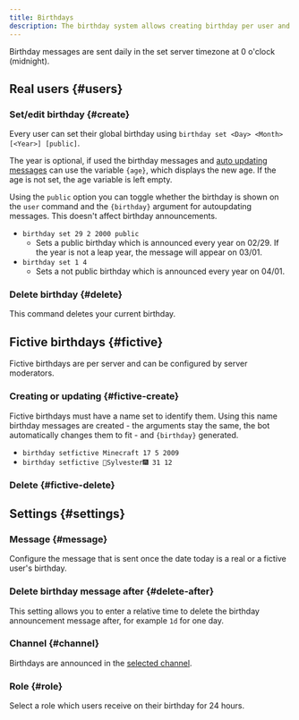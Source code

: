 ```yaml
---
title: Birthdays
description: The birthday system allows creating birthday per user and per server. You can also create birthday calendars and customized reminders.
---
```


Birthday messages are sent daily in the set server timezone at 0 o'clock (midnight).

## Real users {#users}

### Set/edit birthday {#create}

Every user can set their global birthday using `birthday set <Day> <Month> [<Year>] [public]`.

The year is optional, if used the birthday messages and [auto updating messages](/autoupdate) can use the variable `{age}`, which displays the new age. If the age is not set, the age variable is left empty.

Using the `public` option you can toggle whether the birthday is shown on the `user` command and the `{birthday}` argument for autoupdating messages.
This doesn't affect birthday announcements.

- `birthday set 29 2 2000 public`
	- Sets a public birthday which is announced every year on 02/29. If the year is not a leap year, the message will appear on 03/01.
- `birthday set 1 4`
	- Sets a not public birthday which is announced every year on 04/01.

### Delete birthday {#delete}

<Command name="birthday delete"></Command>

This command deletes your current birthday.

## Fictive birthdays {#fictive}

Fictive birthdays are per server and can be configured by server moderators.

### Creating or updating {#fictive-create}

<Command name="birthday setfictive" slash="name:Name day:Day month:Month [year:Year]" message="<Name> <Day> <Month> [<Year>]"></Command>

Fictive birthdays must have a name set to identify them. Using this name birthday messages are created - the arguments stay the same, the bot automatically changes them to fit - and `{birthday}` generated.

- `birthday setfictive Minecraft 17 5 2009`
- `birthday setfictive 🎇Sylvester🎆 31 12`

### Delete {#fictive-delete}

<Command name="birthday delete" slash="name:Name" message="<Name>"></Command>

## Settings {#settings}

### Message {#message}

Configure the message that is sent once the date today is a real or a fictive user's birthday.

### Delete birthday message after {#delete-after}

This setting allows you to enter a relative time to delete the birthday announcement message after, for example `1d` for one day.

### Channel {#channel}

Birthdays are announced in the [selected channel](https://tomatenkuchen.com/dashboard/settings#birthdayChannel).

### Role {#role}

Select a role which users receive on their birthday for 24 hours.
